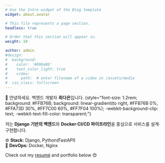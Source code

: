 ```yaml
---
# Use the Intro widget of the Blog template
widget: about.avatar

# This file represents a page section.
headless: true

# Order that this section will appear in.
weight: 10

author: admin
#design:
#  background:
#    color: '#090a0b'
#    text_color_light: true
#    video:
#      path:  # enter filename of a video in /assets/media
#  css_class: fullscreen
---
```


👋 안녕하세요. 백엔드 개발자 **최다은**입니다.
{style="font-size: 1.2rem; background: #FFB76B; background: linear-gradient(to right, #FFB76B 0%, #FFA73D 30%, #FF7C00 60%, #FF7F04 100%); -webkit-background-clip: text; -webkit-text-fill-color: transparent;"}

저는 **Django 기반의 백엔드**와 **Docker·CI/CD 파이프라인**을 중심으로
서비스를 설계·구현합니다.

⚙️ **Stack:** Django, Python(FastAPI)
<br>
🧪 **DevOps:** Docker, Nginx

Check out my [resumé](/about/) and portfolio below 😍
